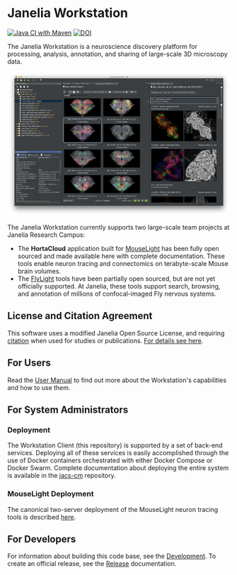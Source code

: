 # Janelia Workstation

[![Java CI with Maven](https://github.com/JaneliaSciComp/workstation/actions/workflows/maven.yml/badge.svg)](https://github.com/JaneliaSciComp/workstation/actions/workflows/maven.yml)
[![DOI](https://zenodo.org/badge/177317416.svg)](https://doi.org/10.5281/zenodo.14609840)

The Janelia Workstation is a neuroscience discovery platform for processing, analysis, annotation, and sharing of large-scale 3D microscopy data. 

![Workstation Screenshot](docs/screenshot.png)

The Janelia Workstation currently supports two large-scale team projects at Janelia Research Campus:
* The **HortaCloud** application built for [MouseLight](https://www.janelia.org/project-team/mouselight) has been fully open sourced and made available here with complete documentation. These tools enable neuron tracing and connectomics on terabyte-scale Mouse brain volumes. 
* The [FlyLight](https://www.janelia.org/project-team/flylight) tools have been partially open sourced, but are not yet officially supported. At Janelia, these tools support search, browsing, and annotation of millions of confocal-imaged Fly nervous systems. 

## License and Citation Agreement

This software uses a modified Janelia Open Source License, and requiring [citation](https://doi.org/10.25378/janelia.8182256.v1) when used for studies or publications. [For details see here](LICENSE.md).

## For Users

Read the [User Manual](docs/UserManual.md) to find out more about the Workstation's capabilities and how to use them.

## For System Administrators

### Deployment

The Workstation Client (this repository) is supported by a set of back-end services. Deploying all of these services is easily accomplished through the use of Docker containers orchestrated with either Docker Compose or Docker Swarm. Complete documentation about deploying the entire system is available in the [jacs-cm](https://github.com/JaneliaSciComp/jacs-cm) repository.

### MouseLight Deployment

The canonical two-server deployment of the MouseLight neuron tracing tools is described [here](https://github.com/JaneliaSciComp/jacs-cm/blob/master/docs/MouseLightDeployment.md). 

## For Developers

For information about building this code base, see the [Development](docs/Development.md). To create an official release, see the [Release](docs/ReleaseProcess.md) documentation.

